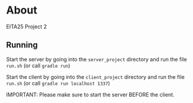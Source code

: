 # About
EITA25 Project 2

## Running
Start the server by going into the `server_project` directory and run the file `run.sh` (or call `gradle run`)

Start the client by going into the `client_project` directory and run the file `run.sh` (or call `gradle run localhost 1337`)

IMPORTANT: Please make sure to start the server BEFORE the client.
